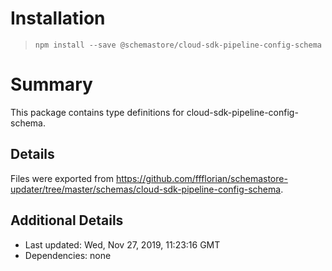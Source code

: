 # Installation
> `npm install --save @schemastore/cloud-sdk-pipeline-config-schema`

# Summary
This package contains type definitions for cloud-sdk-pipeline-config-schema.

## Details
Files were exported from https://github.com/ffflorian/schemastore-updater/tree/master/schemas/cloud-sdk-pipeline-config-schema.

## Additional Details
* Last updated: Wed, Nov 27, 2019, 11:23:16 GMT
* Dependencies: none
